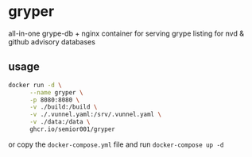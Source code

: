 # gryper
all-in-one grype-db + nginx container for serving grype listing for nvd &amp; github advisory databases

## usage
```bash
docker run -d \
      --name gryper \
      -p 8080:8080 \
      -v ./build:/build \
      -v ./.vunnel.yaml:/srv/.vunnel.yaml \
      -v ./data:/data \
      ghcr.io/semior001/gryper
```

or copy the `docker-compose.yml` file and run `docker-compose up -d`
